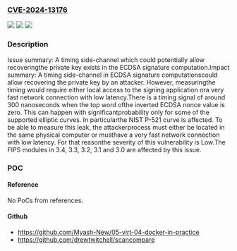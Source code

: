 ### [CVE-2024-13176](https://cve.mitre.org/cgi-bin/cvename.cgi?name=CVE-2024-13176)
![](https://img.shields.io/static/v1?label=Product&message=OpenSSL&color=blue)
![](https://img.shields.io/static/v1?label=Version&message=3.4.0%3C%203.4.1%20&color=brighgreen)
![](https://img.shields.io/static/v1?label=Vulnerability&message=CWE-385%20Covert%20Timing%20Channel&color=brighgreen)

### Description

Issue summary: A timing side-channel which could potentially allow recoveringthe private key exists in the ECDSA signature computation.Impact summary: A timing side-channel in ECDSA signature computationscould allow recovering the private key by an attacker. However, measuringthe timing would require either local access to the signing application ora very fast network connection with low latency.There is a timing signal of around 300 nanoseconds when the top word ofthe inverted ECDSA nonce value is zero. This can happen with significantprobability only for some of the supported elliptic curves. In particularthe NIST P-521 curve is affected. To be able to measure this leak, the attackerprocess must either be located in the same physical computer or musthave a very fast network connection with low latency. For that reasonthe severity of this vulnerability is Low.The FIPS modules in 3.4, 3.3, 3.2, 3.1 and 3.0 are affected by this issue.

### POC

#### Reference
No PoCs from references.

#### Github
- https://github.com/Myash-New/05-virt-04-docker-in-practice
- https://github.com/drewtwitchell/scancompare

